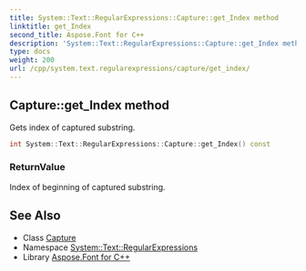 ```yaml
---
title: System::Text::RegularExpressions::Capture::get_Index method
linktitle: get_Index
second_title: Aspose.Font for C++
description: 'System::Text::RegularExpressions::Capture::get_Index method. Gets index of captured substring in C++.'
type: docs
weight: 200
url: /cpp/system.text.regularexpressions/capture/get_index/
---
```

## Capture::get_Index method


Gets index of captured substring.

```cpp
int System::Text::RegularExpressions::Capture::get_Index() const
```


### ReturnValue

Index of beginning of captured substring.

## See Also

* Class [Capture](../)
* Namespace [System::Text::RegularExpressions](../../)
* Library [Aspose.Font for C++](../../../)
